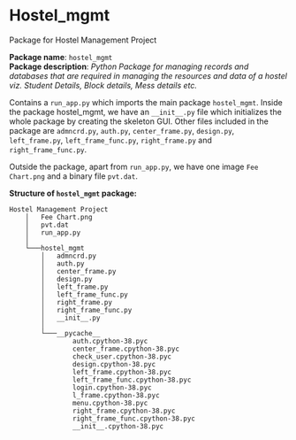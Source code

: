 
# Hostel_mgmt
Package for Hostel Management Project

__Package name__: `hostel_mgmt`<br>
__Package description__: *Python Package for managing records and databases that are required in managing the resources and data of a hostel viz. Student Details, Block details, Mess details etc.*

Contains a `run_app.py` which imports the main package `hostel_mgmt`. Inside the package hostel_mgmt, we have an `__init__.py` file which initializes the whole package by creating the skeleton GUI. Other files included in the package are `admncrd.py`, `auth.py`, `center_frame.py`, `design.py`, `left_frame.py`, `left_frame_func.py`, `right_frame.py` and `right_frame_func.py`.

Outside the package, apart from `run_app.py`, we have one image `Fee Chart.png` and a binary file `pvt.dat`.

__Structure of `hostel_mgmt` package:__

```
Hostel Management Project
    │   Fee Chart.png
    │   pvt.dat
    │   run_app.py
    │
    └───hostel_mgmt
        │   admncrd.py
        │   auth.py
        │   center_frame.py
        │   design.py
        │   left_frame.py
        │   left_frame_func.py
        │   right_frame.py
        │   right_frame_func.py
        │   __init__.py
        │
        └───__pycache__
                auth.cpython-38.pyc
                center_frame.cpython-38.pyc
                check_user.cpython-38.pyc
                design.cpython-38.pyc
                left_frame.cpython-38.pyc
                left_frame_func.cpython-38.pyc
                login.cpython-38.pyc
                l_frame.cpython-38.pyc
                menu.cpython-38.pyc
                right_frame.cpython-38.pyc
                right_frame_func.cpython-38.pyc
                __init__.cpython-38.pyc
```
